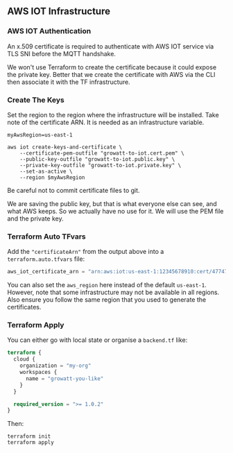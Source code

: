 ## AWS IOT Infrastructure
### AWS IOT Authentication
An x.509 certificate is required to authenticate with AWS IOT service via TLS SNI before the MQTT
handshake.

We won't use Terraform to create the certificate because it could expose the
private key. Better that we create the certificate with AWS via the CLI
then associate it with the TF infrastructure.

### Create The Keys
Set the region to the region where the infrastructure will be installed. Take note of the
certificate ARN. It is needed as an infrastructure variable.
```shell
myAwsRegion=us-east-1

aws iot create-keys-and-certificate \
    --certificate-pem-outfile "growatt-to-iot.cert.pem" \
    --public-key-outfile "growatt-to-iot.public.key" \
    --private-key-outfile "growatt-to-iot.private.key" \
    --set-as-active \
    --region $myAwsRegion
```
Be careful not to commit certificate files to git.

We are saving the public key, but that is what everyone else can see, and what AWS keeps. So we actually have
no use for it. We will use the PEM file and the private key.

### Terraform Auto TFvars
Add the `"certificateArn"` from the output above into a `terraform.auto.tfvars` file:
```terraform
aws_iot_certificate_arn = "arn:aws:iot:us-east-1:12345678910:cert/47747474747474747474747474"
```
You can also set the `aws_region` here instead of the default `us-east-1`. However, note that
some infrastructure may not be available in all regions. Also ensure you follow the same region
that you used to generate the certificates.

### Terraform Apply
You can either go with local state or organise a `backend.tf` like:
```terraform
terraform {
  cloud {
    organization = "my-org"
    workspaces {
      name = "growatt-you-like"
    }
  }

  required_version = ">= 1.0.2"
}
```

Then:
```shell
terraform init
terraform apply
```